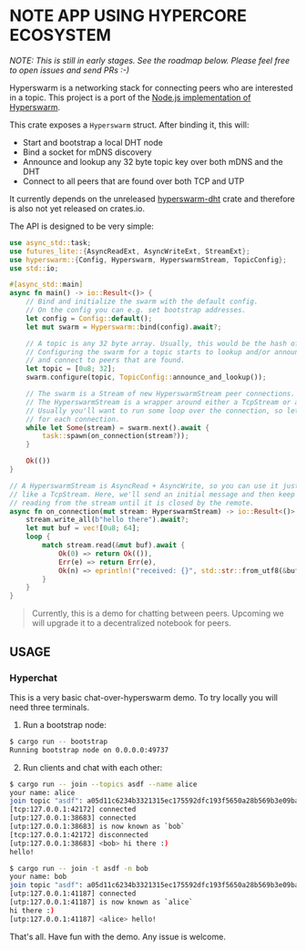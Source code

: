 # **NOTE APP USING HYPERCORE ECOSYSTEM**

*NOTE: This is still in early stages. See the roadmap below. Please feel free to open issues and send PRs :-)*

Hyperswarm is a networking stack for connecting peers who are interested in a topic. This project is a port of the [Node.js implementation of Hyperswarm](https://github.com/hyperswarm/hyperswarm).

This crate exposes a `Hyperswarm` struct. After binding it, this will:

- Start and bootstrap a local DHT node
- Bind a socket for mDNS discovery
- Announce and lookup any 32 byte topic key over both mDNS and the DHT
- Connect to all peers that are found over both TCP and UTP

It currently depends on the unreleased [hyperswarm-dht](https://github.com/datrs/hyperswarm-dht) crate and therefore is also not yet released on crates.io.

The API is designed to be very simple:

```rust
use async_std::task;
use futures_lite::{AsyncReadExt, AsyncWriteExt, StreamExt};
use hyperswarm::{Config, Hyperswarm, HyperswarmStream, TopicConfig};
use std::io;

#[async_std::main]
async fn main() -> io::Result<()> {
    // Bind and initialize the swarm with the default config.
    // On the config you can e.g. set bootstrap addresses.
    let config = Config::default();
    let mut swarm = Hyperswarm::bind(config).await?;

    // A topic is any 32 byte array. Usually, this would be the hash of some identifier.
    // Configuring the swarm for a topic starts to lookup and/or announce this topic
    // and connect to peers that are found.
    let topic = [0u8; 32];
    swarm.configure(topic, TopicConfig::announce_and_lookup());

    // The swarm is a Stream of new HyperswarmStream peer connections.
    // The HyperswarmStream is a wrapper around either a TcpStream or a UtpSocket.
    // Usually you'll want to run some loop over the connection, so let's spawn a task
    // for each connection.
    while let Some(stream) = swarm.next().await {
        task::spawn(on_connection(stream?));
    }

    Ok(())
}

// A HyperswarmStream is AsyncRead + AsyncWrite, so you can use it just
// like a TcpStream. Here, we'll send an initial message and then keep
// reading from the stream until it is closed by the remote.
async fn on_connection(mut stream: HyperswarmStream) -> io::Result<()> {
    stream.write_all(b"hello there").await?;
    let mut buf = vec![0u8; 64];
    loop {
        match stream.read(&mut buf).await {
            Ok(0) => return Ok(()),
            Err(e) => return Err(e),
            Ok(n) => eprintln!("received: {}", std::str::from_utf8(&buf[..n]).unwrap()),
        }
    }
}
```

> Currently, this is a demo for chatting between peers. Upcoming we will upgrade it to a decentralized notebook for peers.

## **USAGE**

### **Hyperchat**

This is a very basic chat-over-hyperswarm demo. To try locally you will need three terminals.
1. Run a bootstrap node:
```bash
$ cargo run -- bootstrap
Running bootstrap node on 0.0.0.0:49737
```
2. Run clients and chat with each other:
```bash
$ cargo run -- join --topics asdf --name alice
your name: alice
join topic "asdf": a05d11c6234b3321315ec175592dfc193f5650a28b569b3e09bac5a4216bb138
[tcp:127.0.0.1:42172] connected
[utp:127.0.0.1:38683] connected
[utp:127.0.0.1:38683] is now known as `bob`
[tcp:127.0.0.1:42172] disconnected
[utp:127.0.0.1:38683] <bob> hi there :)
hello!
```
```bash
$ cargo run -- join -t asdf -n bob
your name: bob
join topic "asdf": a05d11c6234b3321315ec175592dfc193f5650a28b569b3e09bac5a4216bb138
[utp:127.0.0.1:41187] connected
[utp:127.0.0.1:41187] is now known as `alice`
hi there :)
[utp:127.0.0.1:41187] <alice> hello!
```
That's all. Have fun with the demo. Any issue is welcome.